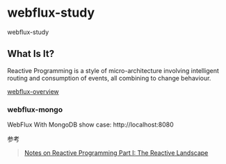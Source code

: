 # webflux-study
webflux-study

## What Is It?
Reactive Programming is a style of micro-architecture involving intelligent routing and consumption of events, all combining to change behaviour. 

[webflux-overview](https://docs.spring.io/spring-framework/docs/5.0.0.BUILD-SNAPSHOT/spring-framework-reference/html/images/webflux-overview.png)

### webflux-mongo
WebFlux With MongoDB
show case: http://localhost:8080


参考
>[Notes on Reactive Programming Part I: The Reactive Landscape](https://spring.io/blog/2016/06/07/notes-on-reactive-programming-part-i-the-reactive-landscape)
